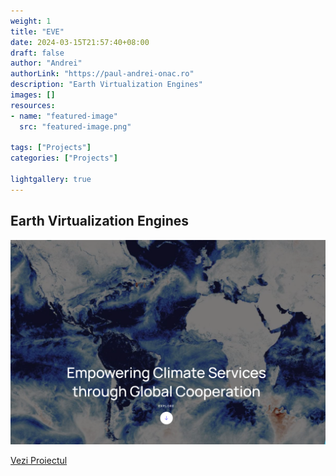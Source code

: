 ```yaml
---
weight: 1
title: "EVE"
date: 2024-03-15T21:57:40+08:00
draft: false
author: "Andrei"
authorLink: "https://paul-andrei-onac.ro"
description: "Earth Virtualization Engines"
images: []
resources:
- name: "featured-image"
  src: "featured-image.png"

tags: ["Projects"]
categories: ["Projects"]

lightgallery: true
---
```


## Earth Virtualization Engines

![EVE](./image.png)

[Vezi Proiectul](https://eve4climate.org/)
